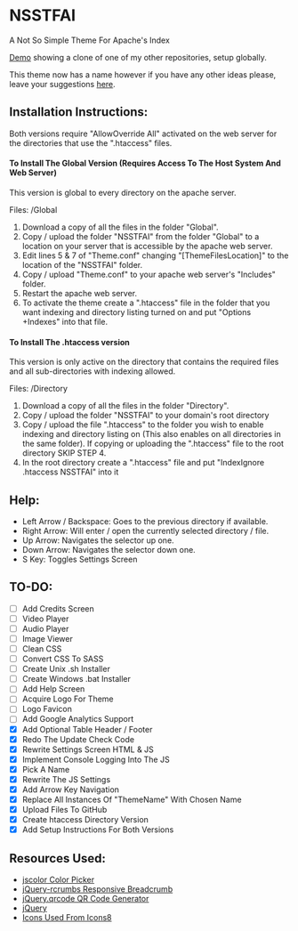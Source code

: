 # NSSTFAI
A Not So Simple Theme For Apache's Index

[Demo](http://rs01.kajida.uk/GitHub/Experimental-Code) showing a clone of one of my other repositories, setup globally.

This theme now has a name however if you have any other ideas please, leave your suggestions [here](https://github.com/Darnel-K/Apache-Index-Theme/issues/1).

## Installation Instructions:

Both versions require "AllowOverride All" activated on the web server for the directories that use the ".htaccess" files.

#### To Install The Global Version (Requires Access To The Host System And Web Server)

This version is global to every directory on the apache server.

Files: /Global

1. Download a copy of all the files in the folder "Global".
2. Copy / upload the folder "NSSTFAI" from the folder "Global" to a location on your server that is accessible by the apache web server.
3. Edit lines 5 & 7 of "Theme.conf" changing "[ThemeFilesLocation]" to the location of the "NSSTFAI" folder.
4. Copy / upload "Theme.conf" to your apache web server's "Includes" folder.
5. Restart the apache web server.
6. To activate the theme create a ".htaccess" file in the folder that you want indexing and directory listing turned on and put "Options +Indexes" into that file.

#### To Install The .htaccess version

This version is only active on the directory that contains the required files and all sub-directories with indexing allowed.

Files: /Directory

1. Download a copy of all the files in the folder "Directory".
2. Copy / upload the folder "NSSTFAI" to your domain's root directory
3. Copy / upload the file ".htaccess" to the folder you wish to enable indexing and directory listing on (This also enables on all directories in the same folder). If copying or uploading the ".htaccess" file to the root directory SKIP STEP 4.
4. In the root directory create a ".htaccess" file and put "IndexIgnore .htaccess NSSTFAI" into it

## Help:

* Left Arrow / Backspace: Goes to the previous directory if available.
* Right Arrow: Will enter / open the currently selected directory / file.
* Up Arrow: Navigates the selector up one.
* Down Arrow: Navigates the selector down one.
* S Key: Toggles Settings Screen

## TO-DO:
* [ ] Add Credits Screen
* [ ] Video Player
* [ ] Audio Player
* [ ] Image Viewer
* [ ] Clean CSS
* [ ] Convert CSS To SASS
* [ ] Create Unix .sh Installer
* [ ] Create Windows .bat Installer
* [ ] Add Help Screen
* [ ] Acquire Logo For Theme
* [ ] Logo Favicon
* [ ] Add Google Analytics Support
* [x] Add Optional Table Header / Footer
* [x] Redo The Update Check Code
* [x] Rewrite Settings Screen HTML & JS
* [x] Implement Console Logging Into The JS
* [X] Pick A Name
* [x] Rewrite The JS Settings
* [x] Add Arrow Key Navigation
* [X] Replace All Instances Of "ThemeName" With Chosen Name
* [x] Upload Files To GitHub
* [x] Create htaccess Directory Version
* [x] Add Setup Instructions For Both Versions

## Resources Used:
* [jscolor Color Picker](http://jscolor.com/)
* [jQuery-rcrumbs Responsive Breadcrumb](https://github.com/cm0s/jquery-rcrumbs)
* [jQuery.qrcode QR Code Generator](https://larsjung.de/jquery-qrcode/)
* [jQuery](https://jquery.com/)
* [Icons Used From Icons8](https://icons8.com/)